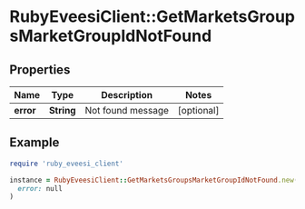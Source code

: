 # RubyEveesiClient::GetMarketsGroupsMarketGroupIdNotFound

## Properties

| Name | Type | Description | Notes |
| ---- | ---- | ----------- | ----- |
| **error** | **String** | Not found message | [optional] |

## Example

```ruby
require 'ruby_eveesi_client'

instance = RubyEveesiClient::GetMarketsGroupsMarketGroupIdNotFound.new(
  error: null
)
```

